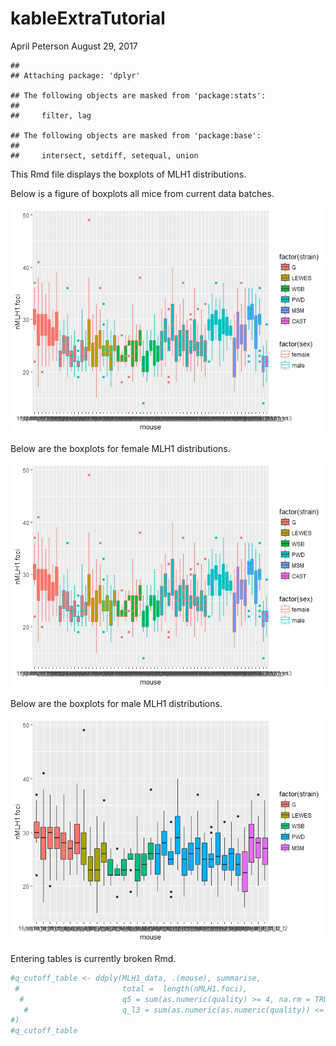 kableExtraTutorial
================
April Peterson
August 29, 2017

    ## 
    ## Attaching package: 'dplyr'

    ## The following objects are masked from 'package:stats':
    ## 
    ##     filter, lag

    ## The following objects are masked from 'package:base':
    ## 
    ##     intersect, setdiff, setequal, union

This Rmd file displays the boxplots of MLH1 distributions.

Below is a figure of boxplots all mice from current data batches.

![](rmd_tutorial_files/figure-markdown_github-ascii_identifiers/unnamed-chunk-2-1.png)

Below are the boxplots for female MLH1 distributions.

![](rmd_tutorial_files/figure-markdown_github-ascii_identifiers/unnamed-chunk-3-1.png)

Below are the boxplots for male MLH1 distributions.

![](rmd_tutorial_files/figure-markdown_github-ascii_identifiers/unnamed-chunk-4-1.png)

Entering tables is currently broken Rmd.

``` r
#q_cutoff_table <- ddply(MLH1_data, .(mouse), summarise,
 #                       total =  length(nMLH1.foci),
  #                      q5 = sum(as.numeric(quality) >= 4, na.rm = TRUE ), 
   #                     q_l3 = sum(as.numeric(as.numeric(quality)) <= 4, na.rm = TRUE)
#)
#q_cutoff_table
```
